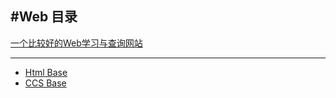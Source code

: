 #**Web 目录**
---

[一个比较好的Web学习与查询网站](http://www.w3school.com.cn/index.html)

---

- [Html Base](./Html_Base.md)
- [CCS Base](./CSS_Base.md)

